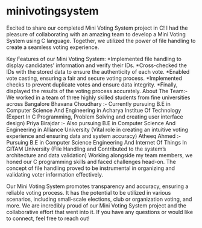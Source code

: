 # minivotingsystem
Excited to share our completed Mini Voting System project in C!
I had the pleasure of collaborating with an amazing team to develop a Mini Voting System using C language. Together, we utilized the power of file handling to create a seamless voting experience.

Key Features of our Mini Voting System:
*Implemented file handling to display candidates' information and verify their IDs.
*Cross-checked the IDs with the stored data to ensure the authenticity of each vote.
*Enabled vote casting, ensuring a fair and secure voting process.
*Implemented checks to prevent duplicate votes and ensure data integrity.
*Finally, displayed the results of the voting process accurately.
About The Team:-
We worked in a team of three highly skilled students from fine universities across Bangalore
Bhavana Choudhary :- Currently pursuing B.E in Computer Science And Engineering in Acharya Institue Of Technology (Expert In C Programming, Problem Solving and creating user interface design)
Priya Birajdar :- Also pursuing B.E in Computer Science And Engineering in Alliance University (Vital role in creating an intuitive voting experience and ensuring data and system accuracy)
Atheeq Ahmed :- Pursuing B.E in Computer Science Engineering And Internet Of Things In GITAM University (File Handling and Contributed to the system’s architecture and data validation)
Working alongside my team members, we honed our C programming skills and faced challenges head-on. The concept of file handling proved to be instrumental in organizing and validating voter information effectively.

Our Mini Voting System promotes transparency and accuracy, ensuring a reliable voting process. It has the potential to be utilized in various scenarios, including small-scale elections, club or organization voting, and more.
We are incredibly proud of our Mini Voting System project and the collaborative effort that went into it. If you have any questions or would like to connect, feel free to reach out!
